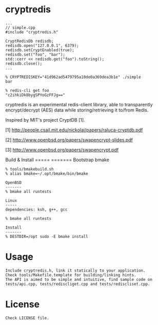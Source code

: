cryptredis
==========

    ...
    // simple.cpp
    #include "cryptredis.h"

    CryptRedisDb redisdb;
    redisdb.open("127.0.0.1", 6379);
    redisdb.setCryptEnabled(true);
    redisdb.set("foo", "bar");
    std::cerr << redisdb.get("foo").toString();
    redisdb.close();
    ...

    % CRYPTREDISKEY="41d962ad5479795a10de0a369dea3b1e" ./simple
    bar

    % redis-cli get foo
    "c2ihkiDk8bygSPYoGzFFJg=="

cryptredis is an experimental redis-client library, able to transparently
encrypt/decrypt (AES) data while storing/retrieving it to/from Redis.

Inspired by MIT's project CryptDB [1].

[1] http://people.csail.mit.edu/nickolai/papers/raluca-cryptdb.pdf

[2] http://www.openbsd.org/papers/swapencrypt-slides.pdf

[3] http://www.openbsd.org/papers/swapencrypt.pdf

Build & Install
=====   =======
	Bootstrap bmake

	% tools/bmakebuild.sh
	% alias bmake=~/.opt/bmake/bin/bmake

	OpenBSD
	-------
	% bmake all runtests

	Linux
	-----
	dependencies: ksh, g++, gcc

	% bmake all runtests

	Install
	-------
	% DESTDIR=/opt sudo -E bmake install

Usage
=====
    Include cryptredis.h, link it statically to your application.
    Check tools/Makefile.template for building/linking hints.
    The API is aimed to be simple and intuitive, find sample code on
    tests/api.cpp, tests/rediscliget.cpp and tests/rediscliset.cpp.

License
======
    Check LICENSE file.
